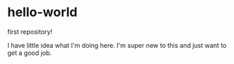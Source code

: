 # hello-world
first repository!

I have little idea what I'm doing here. I'm super new to this and just want to get a good job.
